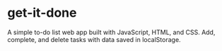 # get-it-done
A simple to-do list web app built with JavaScript, HTML, and CSS. Add, complete, and delete tasks with data saved in localStorage.
